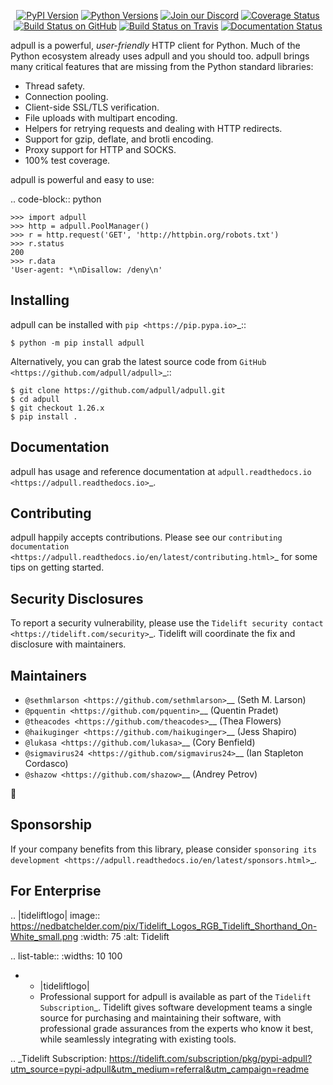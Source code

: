    <p align="center">
      <a href="https://pypi.org/project/adpull"><img alt="PyPI Version" src="https://img.shields.io/pypi/v/adpull.svg?maxAge=86400" /></a>
      <a href="https://pypi.org/project/adpull"><img alt="Python Versions" src="https://img.shields.io/pypi/pyversions/adpull.svg?maxAge=86400" /></a>
      <a href="https://discord.gg/CHEgCZN"><img alt="Join our Discord" src="https://img.shields.io/discord/756342717725933608?color=%237289da&label=discord" /></a>
      <a href="https://codecov.io/gh/adpull/adpull"><img alt="Coverage Status" src="https://img.shields.io/codecov/c/github/adpull/adpull.svg" /></a>
      <a href="https://github.com/adpull/adpull/actions?query=workflow%3ACI"><img alt="Build Status on GitHub" src="https://github.com/adpull/adpull/workflows/CI/badge.svg" /></a>
      <a href="https://travis-ci.org/adpull/adpull"><img alt="Build Status on Travis" src="https://travis-ci.org/adpull/adpull.svg?branch=master" /></a>
      <a href="https://adpull.readthedocs.io"><img alt="Documentation Status" src="https://readthedocs.org/projects/adpull/badge/?version=latest" /></a>
   </p>

adpull is a powerful, *user-friendly* HTTP client for Python. Much of the
Python ecosystem already uses adpull and you should too.
adpull brings many critical features that are missing from the Python
standard libraries:

- Thread safety.
- Connection pooling.
- Client-side SSL/TLS verification.
- File uploads with multipart encoding.
- Helpers for retrying requests and dealing with HTTP redirects.
- Support for gzip, deflate, and brotli encoding.
- Proxy support for HTTP and SOCKS.
- 100% test coverage.

adpull is powerful and easy to use:

.. code-block:: python

    >>> import adpull
    >>> http = adpull.PoolManager()
    >>> r = http.request('GET', 'http://httpbin.org/robots.txt')
    >>> r.status
    200
    >>> r.data
    'User-agent: *\nDisallow: /deny\n'


Installing
----------

adpull can be installed with `pip <https://pip.pypa.io>`_::

    $ python -m pip install adpull

Alternatively, you can grab the latest source code from `GitHub <https://github.com/adpull/adpull>`_::

    $ git clone https://github.com/adpull/adpull.git
    $ cd adpull
    $ git checkout 1.26.x
    $ pip install .


Documentation
-------------

adpull has usage and reference documentation at `adpull.readthedocs.io <https://adpull.readthedocs.io>`_.


Contributing
------------

adpull happily accepts contributions. Please see our
`contributing documentation <https://adpull.readthedocs.io/en/latest/contributing.html>`_
for some tips on getting started.


Security Disclosures
--------------------

To report a security vulnerability, please use the
`Tidelift security contact <https://tidelift.com/security>`_.
Tidelift will coordinate the fix and disclosure with maintainers.


Maintainers
-----------

- `@sethmlarson <https://github.com/sethmlarson>`__ (Seth M. Larson)
- `@pquentin <https://github.com/pquentin>`__ (Quentin Pradet)
- `@theacodes <https://github.com/theacodes>`__ (Thea Flowers)
- `@haikuginger <https://github.com/haikuginger>`__ (Jess Shapiro)
- `@lukasa <https://github.com/lukasa>`__ (Cory Benfield)
- `@sigmavirus24 <https://github.com/sigmavirus24>`__ (Ian Stapleton Cordasco)
- `@shazow <https://github.com/shazow>`__ (Andrey Petrov)

👋


Sponsorship
-----------

If your company benefits from this library, please consider `sponsoring its
development <https://adpull.readthedocs.io/en/latest/sponsors.html>`_.


For Enterprise
--------------

.. |tideliftlogo| image:: https://nedbatchelder.com/pix/Tidelift_Logos_RGB_Tidelift_Shorthand_On-White_small.png
   :width: 75
   :alt: Tidelift

.. list-table::
   :widths: 10 100

   * - |tideliftlogo|
     - Professional support for adpull is available as part of the `Tidelift
       Subscription`_.  Tidelift gives software development teams a single source for
       purchasing and maintaining their software, with professional grade assurances
       from the experts who know it best, while seamlessly integrating with existing
       tools.

.. _Tidelift Subscription: https://tidelift.com/subscription/pkg/pypi-adpull?utm_source=pypi-adpull&utm_medium=referral&utm_campaign=readme
